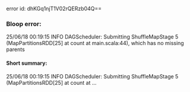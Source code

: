 error id: dhKGq1njT1V02rQERzb04Q==
### Bloop error:

25/06/18 00:19:15 INFO DAGScheduler: Submitting ShuffleMapStage 5 (MapPartitionsRDD[25] at count at main.scala:44), which has no missing parents
#### Short summary: 

25/06/18 00:19:15 INFO DAGScheduler: Submitting ShuffleMapStage 5 (MapPartitionsRDD[25] at count at ...
